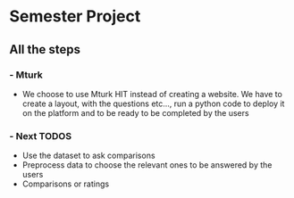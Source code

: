# Semester Project

## All the steps 

### - Mturk 
- We choose to use Mturk HIT instead of creating a website. We have to create a layout, with the questions etc..., run a python code to deploy it on the platform and to be ready to be completed by the users

### - Next TODOS
- Use the dataset to ask comparisons
- Preprocess data to choose the relevant ones to be answered by the users 
- Comparisons or ratings
